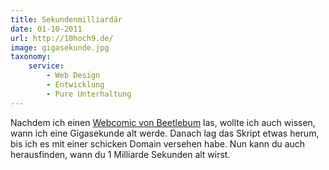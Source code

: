 ```yaml
---
title: Sekundenmilliardär
date: 01-10-2011
url: http://10hoch9.de/
image: gigasekunde.jpg
taxonomy:
    service:
        - Web Design
        - Entwicklung
        - Pure Unterhaltung
---
```

Nachdem ich einen [Webcomic von Beetlebum](http://blog.beetlebum.de/2011/03/30/geburtssekunde/) las, wollte ich auch wissen, wann ich eine Gigasekunde alt werde. Danach lag das Skript etwas herum, bis ich es mit einer schicken Domain versehen habe. Nun kann du auch herausfinden, wann du 1 Milliarde Sekunden alt wirst.